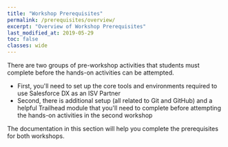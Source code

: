```yaml
---
title: "Workshop Prerequisites"
permalink: /prerequisites/overview/
excerpt: "Overview of Workshop Prerequisites"
last_modified_at: 2019-05-29
toc: false
classes: wide
---
```


There are two groups of pre-workshop activities that students must complete before the hands-on activities can be attempted.

* First, you'll need to set up the core tools and environments required to use Salesforce DX as an ISV Partner
* Second, there is additional setup (all related to Git and GitHub) and a helpful Trailhead module that you'll need to complete before attempting the hands-on activities in the second workshop

The documentation in this section will help you complete the prerequisites for both workshops.